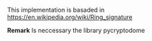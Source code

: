 This implementation is basaded in https://en.wikipedia.org/wiki/Ring_signature 

__Remark__
Is neccessary the library pycryptodome 


